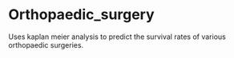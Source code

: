 # Orthopaedic_surgery
Uses kaplan meier analysis to predict the survival rates of various orthopaedic surgeries.
